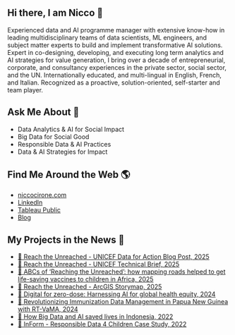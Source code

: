 ## Hi there, I am Nicco 👋
Experienced data and AI programme manager with extensive know-how in leading multidisciplinary teams of data scientists, ML engineers, and subject matter experts to build and implement transformative AI solutions. 
Expert in co-designing, developing, and executing long term analytics and AI strategies for value generation, I bring over a decade of entrepreneurial, corporate, and consultancy experiences in the private sector, social sector, and the UN. 
Internationally educated, and multi-lingual in English, French, and Italian. Recognized as a proactive, solution-oriented, self-starter and team player.

## Ask Me About 💬
- Data Analytics & AI for Social Impact
- Big Data for Social Good
- Responsible Data & AI Practices
- Data & AI Strategies for Impact

## Find Me Around the Web 🌎
- [niccocirone.com](https://niccocirone.com/)
- [LinkedIn](https://www.linkedin.com/in/niccolocirone/)
- [Tableau Public](https://public.tableau.com/app/profile/nicco.cirone/vizzes)
- [Blog](https://niccocirone.wordpress.com/)

## My Projects in the News 📰
- [🔗 Reach the Unreached - UNICEF Data for Action Blog Post, 2025](https://data.unicef.org/data-for-action/reaching-the-unreached-with-life-saving-vaccines-through-data-science-and-geospatial-technologies/)
- [🔗 Reach the Unreached - UNICEF Technical Brief, 2025](https://data.unicef.org/resources/reaching-the-unreached-with-life-saving-vaccines-through-data-science-and-geospatial-technologies/)
- [🔗 ABCs of ‘Reaching the Unreached’: how mapping roads helped to get life-saving vaccines to children in Africa, 2025](https://www.cartong.org/en/2025/06/03/abcs-of-reaching-the-unreached-how-mapping-roads-helped-to-get-life-saving-vaccines-to-children-in-africa/)
- [🔗 Reach the Unreached - ArcGIS Storymap, 2025](https://storymaps.arcgis.com/stories/f8802fc4dc424bbeab69093088ace38e/)
- [🔗 Digital for zero-dose: Harnessing AI for global health equity, 2024](https://www.unicef.org/blog/digital-zero-dose-harnessing-ai-global-health-equity)
- [🔗 Revolutionizing Immunization Data Management in Papua New Guinea with RT-VaMA, 2024](https://www.unicef.org/png/reports/revolutionizing-immunization-data-management-papua-new-guinea-rt-vama)
- [🔗 How Big Data and AI saved lives in Indonesia, 2022](https://www.unicef.org/eap/stories/how-big-data-and-ai-saved-lives-indonesia)
- [🔗 InForm - Responsible Data 4 Children Case Study, 2022](https://files.rd4c.org/RD4C_Inform.pdf)
<!--
**Nicco-Cirone/Nicco-Cirone** is a ✨ _special_ ✨ repository because its `README.md` (this file) appears on your GitHub profile.

Here are some ideas to get you started:

- 🔭 I’m currently working on ...
- 🌱 I’m currently learning ...
- 👯 I’m looking to collaborate on ...
- 🤔 I’m looking for help with ...
- 💬 Ask me about ...
- 📫 How to reach me: ...
- 😄 Pronouns: ...
- ⚡ Fun fact: ...
-->
